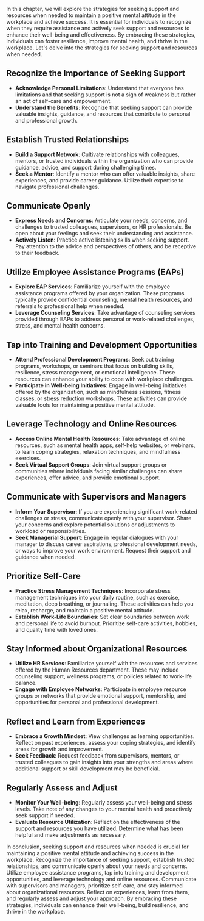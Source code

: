 
In this chapter, we will explore the strategies for seeking support and resources when needed to maintain a positive mental attitude in the workplace and achieve success. It is essential for individuals to recognize when they require assistance and actively seek support and resources to enhance their well-being and effectiveness. By embracing these strategies, individuals can foster resilience, improve mental health, and thrive in the workplace. Let's delve into the strategies for seeking support and resources when needed.

Recognize the Importance of Seeking Support
-------------------------------------------

* **Acknowledge Personal Limitations**: Understand that everyone has limitations and that seeking support is not a sign of weakness but rather an act of self-care and empowerment.
* **Understand the Benefits**: Recognize that seeking support can provide valuable insights, guidance, and resources that contribute to personal and professional growth.

Establish Trusted Relationships
-------------------------------

* **Build a Support Network**: Cultivate relationships with colleagues, mentors, or trusted individuals within the organization who can provide guidance, advice, and support during challenging times.
* **Seek a Mentor**: Identify a mentor who can offer valuable insights, share experiences, and provide career guidance. Utilize their expertise to navigate professional challenges.

Communicate Openly
------------------

* **Express Needs and Concerns**: Articulate your needs, concerns, and challenges to trusted colleagues, supervisors, or HR professionals. Be open about your feelings and seek their understanding and assistance.
* **Actively Listen**: Practice active listening skills when seeking support. Pay attention to the advice and perspectives of others, and be receptive to their feedback.

Utilize Employee Assistance Programs (EAPs)
-------------------------------------------

* **Explore EAP Services**: Familiarize yourself with the employee assistance programs offered by your organization. These programs typically provide confidential counseling, mental health resources, and referrals to professional help when needed.
* **Leverage Counseling Services**: Take advantage of counseling services provided through EAPs to address personal or work-related challenges, stress, and mental health concerns.

Tap into Training and Development Opportunities
-----------------------------------------------

* **Attend Professional Development Programs**: Seek out training programs, workshops, or seminars that focus on building skills, resilience, stress management, or emotional intelligence. These resources can enhance your ability to cope with workplace challenges.
* **Participate in Well-being Initiatives**: Engage in well-being initiatives offered by the organization, such as mindfulness sessions, fitness classes, or stress reduction workshops. These activities can provide valuable tools for maintaining a positive mental attitude.

Leverage Technology and Online Resources
----------------------------------------

* **Access Online Mental Health Resources**: Take advantage of online resources, such as mental health apps, self-help websites, or webinars, to learn coping strategies, relaxation techniques, and mindfulness exercises.
* **Seek Virtual Support Groups**: Join virtual support groups or communities where individuals facing similar challenges can share experiences, offer advice, and provide emotional support.

Communicate with Supervisors and Managers
-----------------------------------------

* **Inform Your Supervisor**: If you are experiencing significant work-related challenges or stress, communicate openly with your supervisor. Share your concerns and explore potential solutions or adjustments to workload or responsibilities.
* **Seek Managerial Support**: Engage in regular dialogues with your manager to discuss career aspirations, professional development needs, or ways to improve your work environment. Request their support and guidance when needed.

Prioritize Self-Care
--------------------

* **Practice Stress Management Techniques**: Incorporate stress management techniques into your daily routine, such as exercise, meditation, deep breathing, or journaling. These activities can help you relax, recharge, and maintain a positive mental attitude.
* **Establish Work-Life Boundaries**: Set clear boundaries between work and personal life to avoid burnout. Prioritize self-care activities, hobbies, and quality time with loved ones.

Stay Informed about Organizational Resources
--------------------------------------------

* **Utilize HR Services**: Familiarize yourself with the resources and services offered by the Human Resources department. These may include counseling support, wellness programs, or policies related to work-life balance.
* **Engage with Employee Networks**: Participate in employee resource groups or networks that provide emotional support, mentorship, and opportunities for personal and professional development.

Reflect and Learn from Experiences
----------------------------------

* **Embrace a Growth Mindset**: View challenges as learning opportunities. Reflect on past experiences, assess your coping strategies, and identify areas for growth and improvement.
* **Seek Feedback**: Request feedback from supervisors, mentors, or trusted colleagues to gain insights into your strengths and areas where additional support or skill development may be beneficial.

Regularly Assess and Adjust
---------------------------

* **Monitor Your Well-being**: Regularly assess your well-being and stress levels. Take note of any changes to your mental health and proactively seek support if needed.
* **Evaluate Resource Utilization**: Reflect on the effectiveness of the support and resources you have utilized. Determine what has been helpful and make adjustments as necessary.

In conclusion, seeking support and resources when needed is crucial for maintaining a positive mental attitude and achieving success in the workplace. Recognize the importance of seeking support, establish trusted relationships, and communicate openly about your needs and concerns. Utilize employee assistance programs, tap into training and development opportunities, and leverage technology and online resources. Communicate with supervisors and managers, prioritize self-care, and stay informed about organizational resources. Reflect on experiences, learn from them, and regularly assess and adjust your approach. By embracing these strategies, individuals can enhance their well-being, build resilience, and thrive in the workplace.
